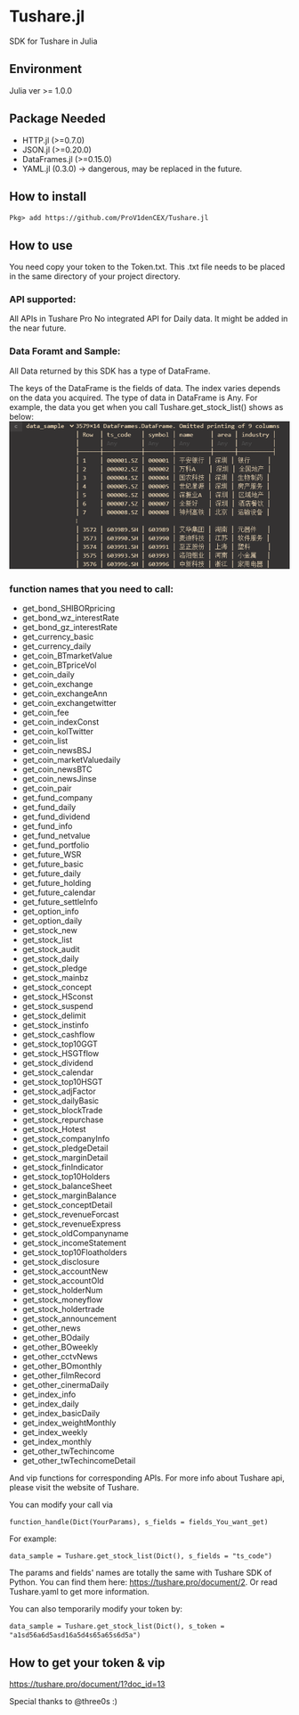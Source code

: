 # Tushare.jl
SDK for Tushare in Julia

## Environment
Julia ver >= 1.0.0

## Package Needed
- HTTP.jl (>=0.7.0)
- JSON.jl (>=0.20.0)
- DataFrames.jl (>=0.15.0)
- YAML.jl (0.3.0) -> dangerous, may be replaced in the future.

## How to install
```
Pkg> add https://github.com/ProV1denCEX/Tushare.jl
```

## How to use
You need copy your token to the Token.txt. This .txt file needs to be placed in the same directory of your project directory.

### API supported:
All APIs in Tushare Pro
No integrated API for Daily data. It might be added in the near future.

### Data Foramt and Sample:
All Data returned by this SDK has a type of DataFrame.

The keys of the DataFrame is the fields of data.
The index varies depends on the data you acquired.
The type of data in DataFrame is Any.
For example, the data you get when you call Tushare.get_stock_list()
shows as below:
![alt text](./pics/20190124005243.png)

### function names that you need to call:
- get_bond_SHIBORpricing
- get_bond_wz_interestRate
- get_bond_gz_interestRate
- get_currency_basic
- get_currency_daily
- get_coin_BTmarketValue
- get_coin_BTpriceVol
- get_coin_daily
- get_coin_exchange
- get_coin_exchangeAnn
- get_coin_exchangetwitter
- get_coin_fee
- get_coin_indexConst
- get_coin_kolTwitter
- get_coin_list
- get_coin_newsBSJ
- get_coin_marketValuedaily
- get_coin_newsBTC
- get_coin_newsJinse
- get_coin_pair
- get_fund_company
- get_fund_daily
- get_fund_dividend
- get_fund_info
- get_fund_netvalue
- get_fund_portfolio
- get_future_WSR
- get_future_basic
- get_future_daily
- get_future_holding
- get_future_calendar
- get_future_settleInfo
- get_option_info
- get_option_daily
- get_stock_new
- get_stock_list
- get_stock_audit
- get_stock_daily
- get_stock_pledge
- get_stock_mainbz
- get_stock_concept
- get_stock_HSconst
- get_stock_suspend
- get_stock_delimit
- get_stock_instinfo
- get_stock_cashflow
- get_stock_top10GGT
- get_stock_HSGTflow
- get_stock_dividend
- get_stock_calendar
- get_stock_top10HSGT
- get_stock_adjFactor
- get_stock_dailyBasic
- get_stock_blockTrade
- get_stock_repurchase
- get_stock_Hotest
- get_stock_companyInfo
- get_stock_pledgeDetail
- get_stock_marginDetail
- get_stock_finIndicator
- get_stock_top10Holders
- get_stock_balanceSheet
- get_stock_marginBalance
- get_stock_conceptDetail
- get_stock_revenueForcast
- get_stock_revenueExpress
- get_stock_oldCompanyname
- get_stock_incomeStatement
- get_stock_top10Floatholders
- get_stock_disclosure
- get_stock_accountNew
- get_stock_accountOld
- get_stock_holderNum
- get_stock_moneyflow
- get_stock_holdertrade
- get_stock_announcement
- get_other_news
- get_other_BOdaily
- get_other_BOweekly
- get_other_cctvNews
- get_other_BOmonthly
- get_other_filmRecord
- get_other_cinermaDaily
- get_index_info
- get_index_daily
- get_index_basicDaily
- get_index_weightMonthly
- get_index_weekly
- get_index_monthly
- get_other_twTechincome
- get_other_twTechincomeDetail

And vip functions for corresponding APIs. For more info about Tushare api, please visit the website of Tushare.

You can modify your call via 
```
function_handle(Dict(YourParams), s_fields = fields_You_want_get)
```
For example: 
```
data_sample = Tushare.get_stock_list(Dict(), s_fields = "ts_code")
```

The params and fields' names are totally the same with Tushare SDK of Python. You can find them here: https://tushare.pro/document/2. Or read Tushare.yaml to get more information.

You can also temporarily modify your token by:
```
data_sample = Tushare.get_stock_list(Dict(), s_token = "a1sd56a6d5asd16a5d4s65a65s6d5a")
```

## How to get your token & vip
https://tushare.pro/document/1?doc_id=13


Special thanks to @three0s :)
